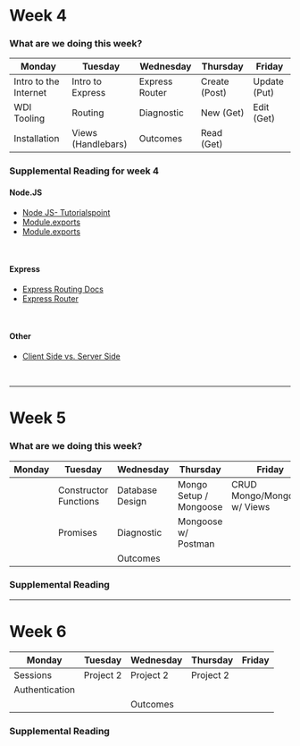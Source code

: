# Week 4

### What are we doing this week?

| Monday | Tuesday | Wednesday | Thursday | Friday |
|-----------------------|---------------------|------------------|---------------------|-------------|
| Intro to the Internet | Intro to Express | Express Router | Create (Post) | Update (Put)|
| WDI Tooling | Routing | Diagnostic | New (Get) | Edit (Get) |
| Installation | Views (Handlebars) | Outcomes | Read (Get)          |             |

### Supplemental Reading for week 4
#### Node.JS
- [Node JS- Tutorialspoint](https://www.tutorialspoint.com/nodejs/)
- [Module.exports](http://openmymind.net/2012/2/3/Node-Require-and-Exports/)
- [Module.exports](https://www.sitepoint.com/understanding-module-exports-exports-node-js/)
<br />

#### Express
- [Express Routing Docs](https://expressjs.com/en/guide/routing.html)
- [Express Router](https://scotch.io/tutorials/keeping-api-routing-clean-using-express-routers)
<br />

#### Other
- [Client Side vs. Server Side ](https://spin.atomicobject.com/2015/04/06/web-app-client-side-server-side/)
<br />

---
# Week 5

### What are we doing this week?

| Monday | Tuesday | Wednesday | Thursday | Friday |
|----------|-----------------------|-----------------|------------------------|------------------------------|
|  | Constructor Functions | Database Design | Mongo Setup / Mongoose | CRUD Mongo/Mongoose w/ Views |
|  | Promises | Diagnostic | Mongoose w/ Postman |  |
|  |  | Outcomes |  |  |

### Supplemental Reading

---

# Week 6

| Monday | Tuesday | Wednesday | Thursday  | Friday |
|----------------|-----------|-----------|-----------|--------|
| Sessions | Project 2 | Project 2 | Project 2 |  |
| Authentication |  |  |  |  |
|  |  | Outcomes |  |  |

### Supplemental Reading
